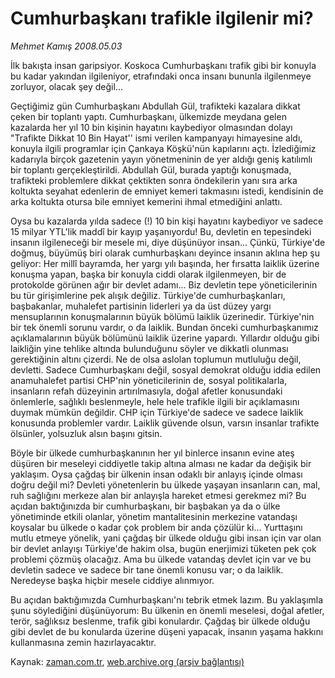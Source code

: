 # Cumhurbaşkanı trafikle ilgilenir mi?

*Mehmet Kamış 2008.05.03*

<tr><td class="metin" colspan="2" style="padding-top: 20px; padding-left: 5px; padding-right: 10px;">İlk bakışta insan garipsiyor. Koskoca Cumhurbaşkanı trafik gibi bir konuyla bu kadar yakından ilgileniyor, etrafındaki onca insanı bununla ilgilenmeye zorluyor, olacak şey değil...</td></tr><tr><td class="metin" colspan="2" style="padding-top: 20px; padding-left: 5px; padding-right: 10px;"><p>Geçtiğimiz gün Cumhurbaşkanı Abdullah Gül, trafikteki kazalara dikkat çeken bir toplantı yaptı. Cumhurbaşkanı, ülkemizde meydana gelen kazalarda her yıl 10 bin kişinin hayatını kaybediyor olmasından dolayı "Trafikte Dikkat 10 Bin Hayat'' ismi verilen kampanyayı himayesine aldı, konuyla ilgili programlar için Çankaya Köşkü'nün kapılarını açtı. İzlediğimiz kadarıyla birçok gazetenin yayın yönetmeninin de yer aldığı geniş katılımlı bir toplantı gerçekleştirildi. Abdullah Gül, burada yaptığı konuşmada, trafikteki problemlere dikkat çektikten sonra öndekilerin yanı sıra arka koltukta seyahat edenlerin de emniyet kemeri takmasını istedi, kendisinin de arka koltukta otursa bile emniyet kemerini ihmal etmediğini anlattı.  
<p>Oysa bu kazalarda yılda sadece (!) 10 bin kişi hayatını kaybediyor ve sadece 15 milyar YTL'lik maddî bir kayıp yaşanıyordu! Bu, devletin en tepesindeki insanın ilgileneceği bir mesele mi, diye düşünüyor insan... Çünkü, Türkiye'de doğmuş, büyümüş biri olarak cumhurbaşkanı deyince insanın aklına hep şu geliyor: Her millî bayramda, her yargı yılı başında, her fırsatta laiklik üzerine konuşma yapan, başka bir konuyla ciddi olarak ilgilenmeyen, bir de protokolde görünen ağır bir devlet adamı... Biz devletin tepe yöneticilerinin bu tür girişimlerine pek alışık değiliz. Türkiye'de cumhurbaşkanları, başbakanlar, muhalefet partisinin liderleri ya da üst düzey yargı mensuplarının konuşmalarının büyük bölümü laiklik üzerinedir. Türkiye'nin bir tek önemli sorunu vardır, o da laiklik. Bundan önceki cumhurbaşkanımız açıklamalarının büyük bölümünü laiklik üzerine yapardı. Yıllardır olduğu gibi laikliğin yine tehlike altında bulunduğunu söyler ve dikkatli olunması gerektiğinin altını çizerdi. Ne de olsa aslolan toplumun mutluluğu değil, devletti. Sadece Cumhurbaşkanı değil, sosyal demokrat olduğu iddia edilen anamuhalefet partisi CHP'nin yöneticilerinin de, sosyal politikalarla, insanların refah düzeyinin artırılmasıyla, doğal afetler konusundaki önlemlerle, sağlıklı beslenmeyle, hele hele trafikle ilgili bir açıklamasını duymak mümkün değildir. CHP için Türkiye'de sadece ve sadece laiklik konusunda problemler vardır. Laiklik güvende olsun, varsın insanlar trafikte ölsünler, yolsuzluk alsın başını gitsin.
<p>Böyle bir ülkede cumhurbaşkanının her yıl binlerce insanın evine ateş düşüren bir meseleyi ciddiyetle takip altına alması ne kadar da değişik bir yaklaşım. Oysa çağdaş bir ülkenin insan odaklı bir anlayış içinde olması doğru değil mi? Devleti yönetenlerin bu ülkede yaşayan insanların can, mal, ruh sağlığını merkeze alan bir anlayışla hareket etmesi gerekmez mi? Bu açıdan baktığınızda bir cumhurbaşkanı, bir başbakan ya da o ülke yönetiminde etkili olanlar, yönetim mantalitesinin merkezine vatandaşı koysalar bu ülkede o kadar çok problem bir anda çözülür ki... Yurttaşını mutlu etmeye yönelik, yani çağdaş bir ülkede olduğu gibi insan için var olan bir devlet anlayışı Türkiye'de  hakim olsa, bugün enerjimizi tüketen pek çok problemi çözmüş olacağız. Ama bu ülkede vatandaş devlet için var ve bu devletin sadece ve sadece bir tane önemli konusu var; o da laiklik. Neredeyse başka hiçbir mesele ciddiye alınmıyor. 
<p>Bu açıdan baktığımızda Cumhurbaşkanı'nı tebrik etmek lazım. Bu yaklaşımla şunu söylediğini düşünüyorum: Bu ülkenin en önemli meselesi, doğal afetler, terör, sağlıksız beslenme, trafik gibi konulardır. Çağdaş bir ülkede olduğu gibi devlet de bu konularda üzerine düşeni yapacak, insanın yaşama hakkını kullanmasına zemin hazırlayacaktır.  <br/></p></p></p></p></td></tr>

Kaynak: [zaman.com.tr](http://zaman.com.tr/yazar.do?yazino=684611), [web.archive.org (arşiv bağlantısı)](http://web.archive.org/web/20080605143822/http://www.zaman.com.tr:80/yazar.do?yazino=684611)
